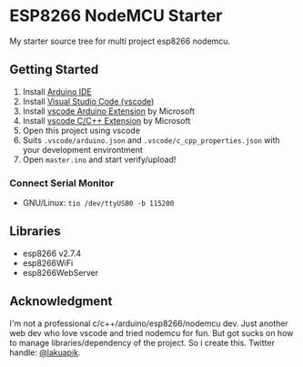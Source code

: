 # ESP8266 NodeMCU Starter

My starter source tree for multi project esp8266 nodemcu.

## Getting Started

1. Install [Arduino IDE](https://www.arduino.cc/en/Main/Software)
2. Install [Visual Studio Code (vscode)](https://code.visualstudio.com/)
3. Install [vscode Arduino Extension](https://marketplace.visualstudio.com/items?itemName=vsciot-vscode.vscode-arduino) by Microsoft
4. Install [vscode C/C++ Extension](https://marketplace.visualstudio.com/items?itemName=ms-vscode.cpptools) by Microsoft 
5. Open this project using vscode
6. Suits `.vscode/arduino.json` and `.vscode/c_cpp_properties.json` 
  with your development environtment
7. Open `master.ino` and start verify/upload!

### Connect Serial Monitor
* GNU/Linux: `tio /dev/ttyUSB0 -b 115200`

## Libraries
* esp8266 v2.7.4
* esp8266WiFi
* esp8266WebServer

## Acknowledgment

I'm not a professional c/c++/arduino/esp8266/nodemcu dev. Just another
web dev who love vscode and tried nodemcu for fun. But got sucks on how
to manage libraries/dependency of the project. So i create this.
Twitter handle: [@lakuapik](https://twitter.com/lakuapik).